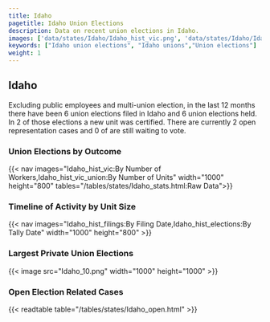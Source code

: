 ```yaml
---
title: Idaho
pagetitle: Idaho Union Elections
description: Data on recent union elections in Idaho.
images: ['data/states/Idaho/Idaho_hist_vic.png', 'data/states/Idaho/Idaho_hist_size.png', 'data/states/Idaho/Idaho_10.png']
keywords: ["Idaho union elections", "Idaho unions","Union elections"]
weight: 1
---
```

##  Idaho

Excluding public employees and multi-union election, in the last 12 months there have been 6 union elections filed in Idaho and 6 union elections held. In 2 of those elections a new unit was certified. There are currently 2 open representation cases and 0 of are still waiting to vote.

### Union Elections by Outcome
{{< nav images="Idaho_hist_vic:By Number of Workers,Idaho_hist_vic_union:By Number of Units" width="1000" height="800" tables="/tables/states/Idaho_stats.html:Raw Data">}}

### Timeline of Activity by Unit Size
{{< nav images="Idaho_hist_filings:By Filing Date,Idaho_hist_elections:By Tally Date" width="1000" height="800" >}}

### Largest Private Union Elections
{{< image src="Idaho_10.png" width="1000" height="1000"  >}}

### Open Election Related Cases
{{< readtable table="/tables/states/Idaho_open.html" >}}

